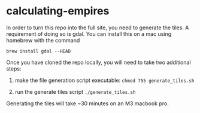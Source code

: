# calculating-empires

In order to turn this repo into the full site, you need to generate the tiles.  A requirement of doing so is gdal.  You can install this on a mac using homebrew with the command

`brew install gdal --HEAD`

Once you have cloned the repo locally, you will need to take two additional steps:

1. make the file generation script executable:
`chmod 755 generate_tiles.sh`

2. run the generate tiles script
`./generate_tiles.sh`

Generating the tiles will take ~30 minutes on an M3 macbook pro.

